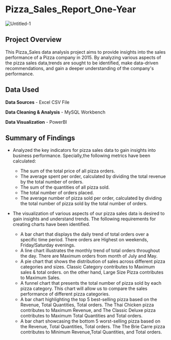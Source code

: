 # Pizza_Sales_Report_One-Year
![Untitled-1](https://github.com/Tuhin-150/Pizza_Sales_Report_One-Year/assets/161159207/be0075b7-e3ce-4870-960a-dc460522ff8f)

## Project Overview

This Pizza_Sales data analysis project aims to provide insights into the sales performance of a Pizza company in 2015. By analyzing various aspects of the pizza sales data,trends are sought to be identified, make data-driven recommendations, and gain a deeper understanding of the company's performance.

## Data Used

**Data Sources** - Excel CSV File 

**Data Cleaning & Analysis** - MySQL Workbench

**Data Visualization** - PowerBI

## Summary of Findings

- Analyzed the key indicators for pizza sales data to gain insights into business performance. Specially,the following metrics have been calculated:

   * The sum of the total price of all pizza orders.
   * The average spent per order, calculated by dividing the total revenue by the total number of orders.
   * The sum of the quantities of all pizza sold.
   * The total number of orders placed.
   * The average number of pizza sold per order, calculated by dividing the total number of pizza sold by the total number of orders.

- The visualization of various aspects of our pizza sales data is desired to gain insights and understand trends. The following requirements for creating charts have been identified.

   * A bar chart that displays the daily trend of total orders over a specific time period. There orders are Highest on weekends, Friday/Saturday evenings.
   * A line chart illustrates the monthly trend of total orders throughout the day. There are Maximum orders from month of July and May.
   * A pie chart that shows the distribution of sales across different pizza categories and sizes. Classic Category contributes to Maximum sales & total orders. on the other hand, Large Size Pizza contributes to Maximum Sales.
   * A funnel chart that presents the total number of pizza sold by each pizza category. This chart will allow us to compare the sales performance of different pizza categories.
   * A bar chart highlighting the top 5 best-selling pizza based on the Revenue, Total Quantities, Total orders. The Thai Chicken pizza contributes to Maximum Revenue, and  The Classic Deluxe pizza contributes to Maximum Total Quantities and Total orders.
   * A bar chart showcasing the bottom 5 worst-selling pizza based on the Revenue, Total Quantities, Total orders. The The Brie Carre pizza contributes to Minimum Revenue,Total Quantities, and Total orders.

   




